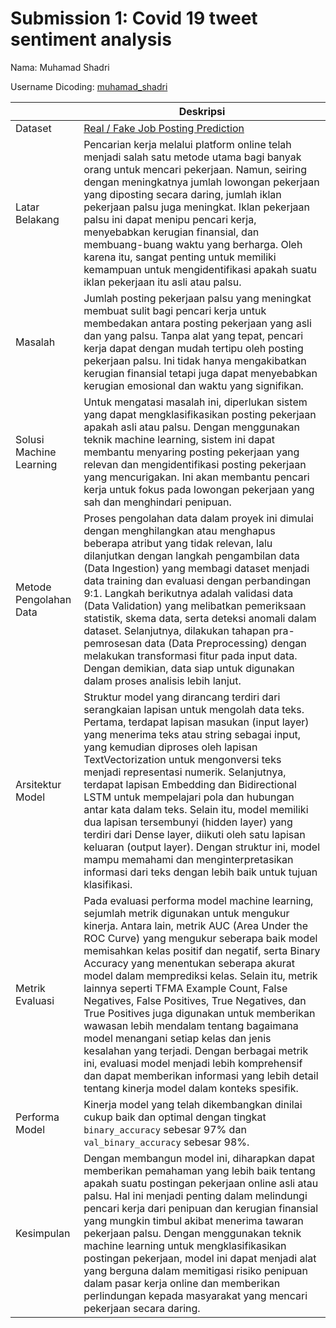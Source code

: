 # Submission 1: Covid 19 tweet sentiment analysis

Nama: Muhamad Shadri

Username Dicoding: [muhamad_shadri](https://www.dicoding.com/users/muhamad_shadri/academies)

|     | Deskripsi |
| --- | --------- |
| Dataset | [Real / Fake Job Posting Prediction](https://www.kaggle.com/datasets/shivamb/real-or-fake-fake-jobposting-prediction) |
| Latar Belakang | Pencarian kerja melalui platform online telah menjadi salah satu metode utama bagi banyak orang untuk mencari pekerjaan. Namun, seiring dengan meningkatnya jumlah lowongan pekerjaan yang diposting secara daring, jumlah iklan pekerjaan palsu juga meningkat. Iklan pekerjaan palsu ini dapat menipu pencari kerja, menyebabkan kerugian finansial, dan membuang-buang waktu yang berharga. Oleh karena itu, sangat penting untuk memiliki kemampuan untuk mengidentifikasi apakah suatu iklan pekerjaan itu asli atau palsu. |
| Masalah | Jumlah posting pekerjaan palsu yang meningkat membuat sulit bagi pencari kerja untuk membedakan antara posting pekerjaan yang asli dan yang palsu. Tanpa alat yang tepat, pencari kerja dapat dengan mudah tertipu oleh posting pekerjaan palsu. Ini tidak hanya mengakibatkan kerugian finansial tetapi juga dapat menyebabkan kerugian emosional dan waktu yang signifikan. |
| Solusi Machine Learning | Untuk mengatasi masalah ini, diperlukan sistem yang dapat mengklasifikasikan posting pekerjaan apakah asli atau palsu. Dengan menggunakan teknik machine learning, sistem ini dapat membantu menyaring posting pekerjaan yang relevan dan mengidentifikasi posting pekerjaan yang mencurigakan. Ini akan membantu pencari kerja untuk fokus pada lowongan pekerjaan yang sah dan menghindari penipuan. |
| Metode Pengolahan Data | Proses pengolahan data dalam proyek ini dimulai dengan menghilangkan atau menghapus beberapa atribut yang tidak relevan, lalu dilanjutkan dengan langkah pengambilan data (Data Ingestion) yang membagi dataset menjadi data training dan evaluasi dengan perbandingan 9:1. Langkah berikutnya adalah validasi data (Data Validation) yang melibatkan pemeriksaan statistik, skema data, serta deteksi anomali dalam dataset. Selanjutnya, dilakukan tahapan pra-pemrosesan data (Data Preprocessing) dengan melakukan transformasi fitur pada input data. Dengan demikian, data siap untuk digunakan dalam proses analisis lebih lanjut. |
| Arsitektur Model | Struktur model yang dirancang terdiri dari serangkaian lapisan untuk mengolah data teks. Pertama, terdapat lapisan masukan (input layer) yang menerima teks atau string sebagai input, yang kemudian diproses oleh lapisan TextVectorization untuk mengonversi teks menjadi representasi numerik. Selanjutnya, terdapat lapisan Embedding dan Bidirectional LSTM untuk mempelajari pola dan hubungan antar kata dalam teks. Selain itu, model memiliki dua lapisan tersembunyi (hidden layer) yang terdiri dari Dense layer, diikuti oleh satu lapisan keluaran (output layer). Dengan struktur ini, model mampu memahami dan menginterpretasikan informasi dari teks dengan lebih baik untuk tujuan klasifikasi. |
| Metrik Evaluasi | Pada evaluasi performa model machine learning, sejumlah metrik digunakan untuk mengukur kinerja. Antara lain, metrik AUC (Area Under the ROC Curve) yang mengukur seberapa baik model memisahkan kelas positif dan negatif, serta Binary Accuracy yang menentukan seberapa akurat model dalam memprediksi kelas. Selain itu, metrik lainnya seperti TFMA Example Count, False Negatives, False Positives, True Negatives, dan True Positives juga digunakan untuk memberikan wawasan lebih mendalam tentang bagaimana model menangani setiap kelas dan jenis kesalahan yang terjadi. Dengan berbagai metrik ini, evaluasi model menjadi lebih komprehensif dan dapat memberikan informasi yang lebih detail tentang kinerja model dalam konteks spesifik. |
| Performa Model | Kinerja model yang telah dikembangkan dinilai cukup baik dan optimal dengan tingkat `binary_accuracy` sebesar 97% dan `val_binary_accuracy` sebesar 98%. |
| Kesimpulan | Dengan membangun model ini, diharapkan dapat memberikan pemahaman yang lebih baik tentang apakah suatu postingan pekerjaan online asli atau palsu. Hal ini menjadi penting dalam melindungi pencari kerja dari penipuan dan kerugian finansial yang mungkin timbul akibat menerima tawaran pekerjaan palsu. Dengan menggunakan teknik machine learning untuk mengklasifikasikan postingan pekerjaan, model ini dapat menjadi alat yang berguna dalam memitigasi risiko penipuan dalam pasar kerja online dan memberikan perlindungan kepada masyarakat yang mencari pekerjaan secara daring. |
